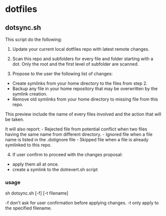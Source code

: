 # dotfiles


## dotsync.sh

This script do the following:

1. Update your current local dotfiles repo with latest remote changes.

2. Scan this repo and subfolders for every file and folder starting with a dot.
   Only the root and the first level of subfolder are scanned.

3. Propose to the user the following list of changes:
  - Create symlinks from your home directory to the files from step 2.
  - Backup any file in your home repository that may be overwritten by the symlink creation.
  - Remove old symlinks from your home directory to missing file from this repo.
  
  This preview include the name of every files involved and the action that will be taken.
  
  It will also report: 
    - Rejected file from potential conflict when two files having the same name from different directory.
    - Ignored file when a file name is listed in the .dotignore file
    - Skipped file when a file is already symlinked to this repo.

4. If user confirm to proceed with the changes proposal:
  - apply them all at once.
  - create a symlink to the dotrevert.sh script

### usage
sh dotsync.sh [-f] [-t filename] 

   -f don't ask for user confirmation before applying changes.
   -t only apply to the specified filename.




   

